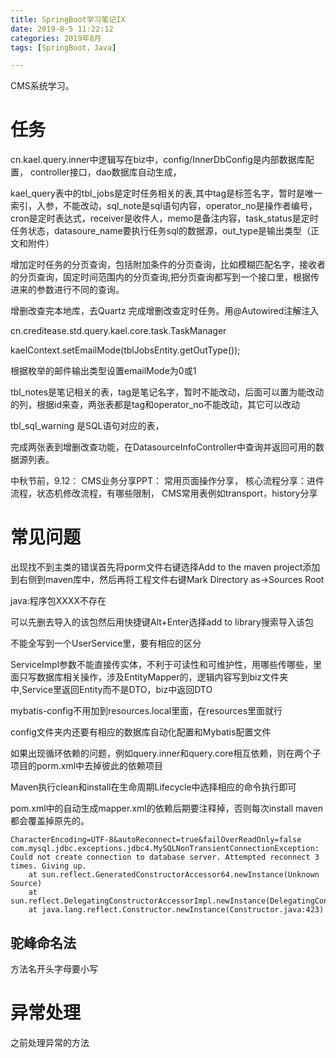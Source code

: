 ```yaml
---
title: SpringBoot学习笔记IX
date: 2019-8-5 11:22:12
categories: 2019年8月
tags: [SpringBoot，Java]

---
```


CMS系统学习。

<!-- more -->
# 任务
cn.kael.query.inner中逻辑写在biz中，config/InnerDbConfig是内部数据库配置，
controller接口，dao数据库自动生成，


kael_query表中的tbl_jobs是定时任务相关的表,其中tag是标签名字，暂时是唯一索引，入参，不能改动，sql_note是sql语句内容，operator_no是操作者编号，cron是定时表达式，receiver是收件人，memo是备注内容，task_status是定时任务状态，datasoure_name要执行任务sql的数据源，out_type是输出类型（正文和附件）

增加定时任务的分页查询，包括附加条件的分页查询，比如模糊匹配名字，接收者的分页查询，固定时间范围内的分页查询,把分页查询都写到一个接口里，根据传进来的参数进行不同的查询。

增删改查完本地库，去Quartz 完成增删改查定时任务。用@Autowired注解注入

cn.creditease.std.query.kael.core.task.TaskManager

kaelContext.setEmailMode(tblJobsEntity.getOutType());

根据枚举的邮件输出类型设置emailMode为0或1

tbl_notes是笔记相关的表，tag是笔记名字，暂时不能改动，后面可以置为能改动的列，根据id来查，两张表都是tag和operator_no不能改动，其它可以改动

tbl_sql_warning 是SQL语句对应的表，

完成两张表到增删改查功能，在DatasourceInfoController中查询并返回可用的数据源列表。

中秋节前，9.12：
CMS业务分享PPT：
常用页面操作分享，
核心流程分享：进件流程，状态机修改流程，有哪些限制，
CMS常用表例如transport，history分享

# 常见问题
出现找不到主类的错误首先将porm文件右键选择Add to the maven project添加到右侧到maven库中，然后再将工程文件右键Mark Directory as->Sources Root

java:程序包XXXX不存在

可以先删去导入的该包然后用快捷键Alt+Enter选择add to library搜索导入该包


不能全写到一个UserService里，要有相应的区分

ServiceImpl参数不能直接传实体，不利于可读性和可维护性，用哪些传哪些，里面只写数据库相关操作，涉及EntityMapper的，逻辑内容写到biz文件夹中,Service里返回Entity而不是DTO，biz中返回DTO

mybatis-config不用加到resources.local里面，在resources里面就行

config文件夹内还要有相应的数据库自动化配置和Mybatis配置文件

如果出现循环依赖的问题，例如query.inner和query.core相互依赖，则在两个子项目的porm.xml中去掉彼此的依赖项目

Maven执行clean和install在生命周期Lifecycle中选择相应的命令执行即可

pom.xml中的自动生成mapper.xml的依赖后期要注释掉，否则每次install maven都会覆盖掉原先的。

    CharacterEncoding=UTF-8&autoReconnect=true&failOverReadOnly=false
    com.mysql.jdbc.exceptions.jdbc4.MySQLNonTransientConnectionException: Could not create connection to database server. Attempted reconnect 3 times. Giving up.
    	at sun.reflect.GeneratedConstructorAccessor64.newInstance(Unknown Source)
    	at sun.reflect.DelegatingConstructorAccessorImpl.newInstance(DelegatingConstructorAccessorImpl.java:45)
    	at java.lang.reflect.Constructor.newInstance(Constructor.java:423)


## 驼峰命名法
方法名开头字母要小写

# 异常处理

之前处理异常的方法
